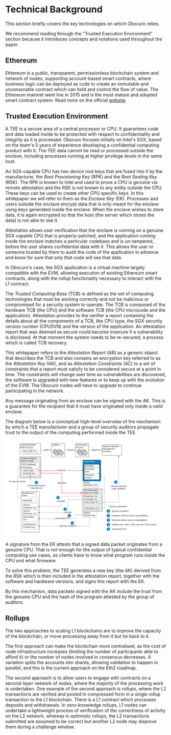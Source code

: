 # Technical Background

This section briefly covers the key technologies on which Obscuro relies.

We recommend reading through the "Trusted Execution Environment" section because it introduces concepts and notations used throughout the paper.

## Ethereum
Ethereum is a public, transparent, permissionless blockchain system and network of nodes, supporting account-based smart contracts, where business logic can be deployed as code to create an immutable and uncensorable contract which can hold and control the flow of value. The Ethereum mainnet went live in 2015 and is the most mature and adopted smart contract system. Read more on the official [website](https://ethereum.org/en/).

## Trusted Execution Environment
A TEE is a secure area of a central processor or CPU. It guarantees code and data loaded inside to be protected with respect to confidentiality and integrity as it is processed. Obscuro focuses initially on Intel's SGX, based on the team's 5 years of experience developing a confidential computing product with it. The TEE data cannot be read or processed outside the enclave, including processes running at higher privilege levels in the same host.

An SGX-capable CPU has two device root keys that are fused into it by the manufacturer, the _Root Provisioning Key_ (RPK) and the _Root Sealing Key_ (RSK). The RPK is known to Intel and used to prove a CPU is genuine via remote attestation and the RSK is not known to any entity outside the CPU. These keys can be used to create other CPU specific keys. In this whitepaper we will refer to them as the _Enclave Key_ (EK).  Processes and users outside the enclave encrypt data that is only meant for the enclave using keys generated inside the enclave. When the enclave wishes to store data, it is again encrypted so that the host (the server which stores the data) is not able to see it.

Attestation allows user verification that the enclave is running on a genuine SGX capable CPU that is properly-patched, and the application running inside the enclave matches a particular codebase and is un-tampered, before the user shares confidential data with it. This allows the user or someone trusted by them to audit the code of the application in advance and know for sure that only that code will see that data.

In Obscuro's case, the SGX application is a virtual machine largely compatible with the EVM, allowing execution of existing Ethereum smart contracts, along with the rollup functionality necessary to interact with the L1 contract.

The _Trusted Computing Base_ (TCB) is defined as the set of computing technologies that must be working correctly and not be malicious or compromised for a security system to operate. The TCB is composed of the hardware TCB (the CPU) and the software TCB (the CPU microcode and the application).
Attestation provides to the verifier a report containing the details about all the components of a TCB, like CPU type, the SGX security version number (CPUSVN) and the version of the application.
An attestation report that was deemed as secure could become insecure if a vulnerability is disclosed. At that moment the system needs to be re-secured, a process which is called TCB recovery.

This whitepaper refers to the _Attestation Report_ (AR) as a generic object that describes the TCB and also contains an encryption key referred to as the _Attestation Key_ (AK), and as _Attestation Constraints_ (AC) to a set of constraints that a report must satisfy to be considered secure at a point in time. The constraints will change over time as vulnerabilities are discovered, the software is upgraded with new features or to keep up with the evolution of the EVM. The Obscuro nodes will have to upgrade to continue participating in the network.

Any message originating from an enclave can be signed with the AK. This is a guarantee for the recipient that it must have originated only inside a valid enclave.

The diagram below is a conceptual high-level overview of the mechanism by which a TEE manufacturer and a group of security auditors propagate trust to the output of the computing performed inside the TEE.

![tee architecture](./images/tee-architecture.png)

A signature from the EK attests that a signed data packet originates from a genuine CPU. That is not enough for the output of typical confidential computing use cases, as clients have to know what program runs inside the CPU and what firmware.

To solve this problem, the TEE generates a new key (the AK) derived from the RSK which is then included in the attestation report, together with the software and hardware versions, and signs this report with the EK.

By this mechanism, data packets signed with the AK include the trust from the genuine CPU and the hash of the program attested by the group of auditors.

## Rollups
The two approaches to scaling L1 blockchains are to improve the capacity of the blockchain, or move processing away from it but tie back to it.

The first approach can make the blockchain more centralised, as the cost of node infrastructure increases (limiting the number of participants able to afford it) or the number of nodes involved in consensus decreases. A variation splits the accounts into shards, allowing validation to happen in parallel, and this is the current approach on the Eth2 roadmap.

The second approach is to allow users to engage with contracts on a second-layer network of nodes, where the majority of the processing work is undertaken. One example of the second approach is _rollups_, where the L2 transactions are verified and posted in compressed form in a single rollup transaction to the L1 blockchain. There is a L1 contract which processes deposits and withdrawals. In zero-knowledge rollups, L1 nodes can undertake a lightweight process of verification of the correctness of activity on the L2 network, whereas in optimistic rollups, the L2 transactions submitted are assumed to be correct but another L2 node may disprove them during a challenge window.
